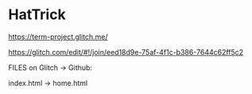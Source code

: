 # HatTrick

https://term-project.glitch.me/





https://glitch.com/edit/#!/join/eed18d9e-75af-4f1c-b386-7644c62ff5c2

FILES on Glitch -> Github:




index.html -> home.html
